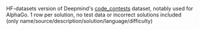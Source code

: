 HF-datasets version of Deepmind's [code_contests](https://github.com/deepmind/code_contests) dataset, notably used for AlphaGo. 1 row per solution, no test data or incorrect solutions included (only name/source/description/solution/language/difficulty)